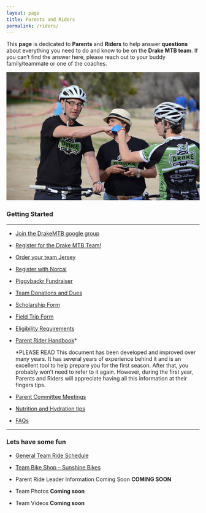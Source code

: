 ```yaml
---
layout: page
title: Parents and Riders
permalink: /riders/
---
```


This **page** is dedicated to **Parents** and **Riders** to help answer **questions** about everything you need to do and know to be on the **Drake MTB team**. If you can’t find the answer here, please reach out to your buddy family/teammate or one of the coaches.

![parents and riders](../images/parents-riders.jpg)

### Getting Started
****

* <a href="https://groups.google.com/forum/?hl=en&fromgroups#!forum/drakemtb">Join the DrakeMTB google group</a>

* <a href="http://goo.gl/forms/6QBGiaPkpi">Register for the Drake MTB Team!</a>

* <a href="{{ site.baseurl }}/jersey">Order your team Jersey</a>

* <a href="{{ site.baseurl }}/register"> Register with Norcal</a>			

* <a href="{{ site.baseurl }}/piggybackr">Piggybackr Fundraiser</a>

* <a href="{{ site.baseurl }}/dues">Team Donations and Dues</a>

* <a href="{{ site.baseurl }}/resources/DrakeMTB_Scholarship_ Letter.pdf">Scholarship Form</a>

* <a href="{{ site.baseurl }}/fieldtrip">Field Trip Form</a>

* <a href="{{ site.baseurl }}/eligibility">Eligibility Requirements</a>

* <a href="{{ site.baseurl }}/resources/2016_Parent_Rider_Handbook.pdf">Parent Rider Handbook</a>*

  *PLEASE READ This document has been developed and improved over many years. It has several years of experience behind it and is an excellent tool to help prepare you for the first season. After that, you probably won’t need to refer to it again. However, during the first year, Parents and Riders will appreciate having all this information at their fingers tips.

* <a href="{{ site.baseurl }}/committee">Parent Committee Meetings</a>

* <a href="{{ site.baseurl }}/resources/Nutrition_Update_2-2016.pdf">Nutrition and Hydration tips</a>

* <a href="{{ site.baseurl }}/faqs">FAQs</a>

****

### Lets have some fun

* <a href="{{ site.baseurl }}/teamrides">General Team Ride Schedule</a>

* <a href="http://www.sunshinebicycle.com/">Team Bike Shop – Sunshine Bikes</a>

* Parent Ride Leader Information Coming Soon **COMING SOON**

* Team Photos **Coming soon**

* Team Videos **Coming soon**
